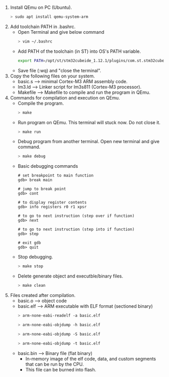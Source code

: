 1. Install QEmu on PC (Ubuntu).
	```sh
	> sudo apt install qemu-system-arm
	```
2. Add toolchain PATH in .bashrc.
	* Open Terminal and give below command
		```sh
		> vim ~/.bashrc
		```
	* Add PATH of the toolchain (in ST) into OS's PATH variable. 
		```sh
		export PATH=/opt/st/stm32cubeide_1.12.1/plugins/com.st.stm32cube.ide.mcu.externaltools.gnu-tools-for-stm32.10.3-2021.10.linux64_1.0.200.202301161003/tools/bin:$PATH
		```
	* Save file (:wq) and "close the terminal".
3. Copy the following files on your system.
	* basic.s --> minimal Cortex-M3 ARM assembly code.
	* lm3.ld --> Linker script for lm3s811 (Cortex-M3 processor).
	* Makefile --> Makefile to compile and run the program in QEmu.
4. Commands for compilation and execution on QEmu.
	* Compile the program.
		```sh
		> make
		```
	* Run program on QEmu. This terminal will stuck now. Do not close it.
		```sh
		> make run
		```
	* Debug program from another terminal. Open new terminal and give command.
		```sh
		> make debug
		```
	* Basic debugging commands
		```
		# set breakpoint to main function
		gdb> break main

		# jump to break point
		gdb> cont

		# to display register contents
		gdb> info registers r0 r1 xpsr

		# to go to next instruction (step over if function)
		gdb> next

		# to go to next instruction (step into if function)
		gdb> step

		# exit gdb
		gdb> quit
		```
	* Stop debugging.
		```sh
		> make stop
		```
	* Delete generate object and executble/binary files.
		```sh
		> make clean
		```
5. Files created after compilation.
	* basic.o --> object code
	* basic.elf --> ARM executable with ELF format (sectioned binary)
		```sh
		> arm-none-eabi-readelf -a basic.elf

		> arm-none-eabi-objdump -h basic.elf

		> arm-none-eabi-objdump -S basic.elf

		> arm-none-eabi-objdump -t basic.elf
		```
	* basic.bin --> Binary file (flat binary)
		* In-memory image of the elf code, data, and custom segments that can be run by the CPU.
		* This file can be burned into flash.
	
